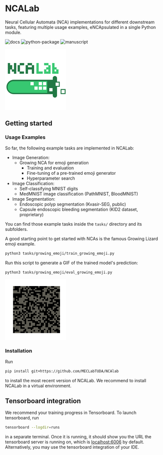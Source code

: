 # NCALab

Neural Cellular Automata (NCA) implementations for different downstream tasks, featuring multiple usage examples, eNCApsulated in a single Python module.



![docs](https://github.com/MECLabTUDA/NCAlab/actions/workflows/docs.yml/badge.svg)
![python-package](https://github.com/MECLabTUDA/NCAlab/actions/workflows/python-package.yml/badge.svg)
![manuscript](https://github.com/MECLabTUDA/NCAlab/actions/workflows/draft-pdf.yml/badge.svg)

![NCALab Logo](artwork/ncalab_logo.png)



## Getting started



### Usage Examples

So far, the following example tasks are implemented in NCALab:

  * Image Generation:
    * Growing NCA for emoji generation
      * Training and evaluation
      * Fine-tuning of a pre-trained emoji generator
      * Hyperparameter search
  * Image Classification:
    * Self-classifying MNIST digits
    * MedMNIST image classification (PathMNIST, BloodMNIST)
  * Image Segmentation:
    * Endoscopic polyp segmentation (Kvasir-SEG, public)
    * Capsule endoscopic bleeding segmentation (KID2 dataset, proprietary)


You can find those example tasks inside the `tasks/` directory and its subfolders.

A good starting point to get started with NCAs is the famous Growing Lizard emoji example.


```bash
python3 tasks/growing_emoji/train_growing_emoji.py
```


Run this script to generate a GIF of the trained model's prediction:

```bash
python3 tasks/growing_emoji/eval_growing_emoji.py
```

![NCALab Logo](artwork/growing_emoji.gif)


### Installation

Run

```bash
pip install git+https://github.com/MECLabTUDA/NCAlab
```

to install the most recent version of NCALab.
We recommend to install NCALab in a virtual environment.


## Tensorboard integration

We recommend your training progress in Tensorboard.
To launch tensorboard, run

```bash
tensorboard --logdir=runs
```

in a separate terminal.
Once it is running, it should show you the URL the tensorboard server is running on, which is [localhost:6006](https://localhost:6006) by default.
Alternatively, you may use the tensorboard integration of your IDE.
